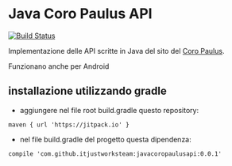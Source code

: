 # Java Coro Paulus API

[![Build Status](https://travis-ci.org/itjustworksteam/javacoropaulusapi.svg?branch=master)](https://travis-ci.org/itjustworksteam/javacoropaulusapi)

Implementazione delle API scritte in Java del sito del [Coro Paulus](http://coropaulus.altervista.org/api.php).

Funzionano anche per Android

## installazione utilizzando gradle

* aggiungere nel file root build.gradle questo repository:

```
maven { url 'https://jitpack.io' }
```

* nel file build.gradle del progetto questa dipendenza:

```
compile 'com.github.itjustworksteam:javacoropaulusapi:0.0.1'
```
